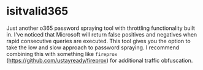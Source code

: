 # isitvalid365

Just another o365 password spraying tool with throttling functionality built in. I've noticed that Microsoft will return false positives and negatives when rapid consecutive queries are executed. This tool gives you the option to take the low and slow approach to password spraying. I recommend combining this with something like `fireprox` (https://github.com/ustayready/fireprox) for additional traffic obfuscation. 
